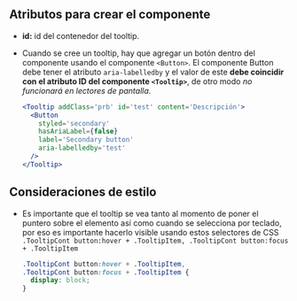 ## Atributos para crear el componente

- **id:** id del contenedor del tooltip.
- Cuando se cree un tooltip, hay que agregar un botón dentro del componente usando el componente `<Button>`. El componente Button debe tener el atributo `aria-labelledby` y el valor de este **debe coincidir con el atributo ID del componente `<Tooltip>`**, de otro modo _no funcionará en lectores de pantalla_.

  ```jsx
  <Tooltip addClass='prb' id='test' content='Descripción'>
    <Button
      styled='secondary'
      hasAriaLabel={false}
      label='Secondary button'
      aria-labelledby='test'
    />
  </Tooltip>
  ```

## Consideraciones de estilo

- Es importante que el tooltip se vea tanto al momento de poner el puntero sobre el elemento así como cuando se selecciona por teclado, por eso es importante hacerlo visible usando estos selectores de CSS `.TooltipCont button:hover + .TooltipItem, .TooltipCont button:focus + .TooltipItem`

  ```css
  .TooltipCont button:hover + .TooltipItem,
  .TooltipCont button:focus + .TooltipItem {
    display: block;
  }
  ```
